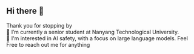 ## Hi there 👋
Thank you for stopping by
<br/> 🔭 I’m currently a senior student at Nanyang Technological University.
<br/> 🌱 I'm interested in AI safety, with a focus on large language models.
Feel Free to reach out me for anything

<!--
**Justinhhhh/Justinhhhh** is a ✨ _special_ ✨ repository because its `README.md` (this file) appears on your GitHub profile.

Here are some ideas to get you started:

- 🔭 I’m currently a senior student at Nanyang Technological University
- 🌱 I'm interested in AI safety, with a focus on large language models.
- 👯 I’m looking to collaborate on ...
- 🤔 I’m looking for help with ...
- 💬 Ask me about ...
- 📫 How to reach me: ...
- 😄 Pronouns: ..
- ⚡ Fun fact: ...
-->

